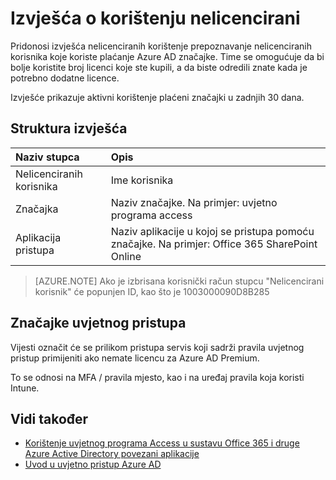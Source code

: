 <properties
    pageTitle="Izvješća o korištenju nelicenciranom | Microsoft Azure"
    description="Pridonosi izvješće nelicencirani korištenje prepoznavanje nelicenciranih korisnika koje koriste plaćanje Azure AD značajke."
    services="active-directory"
    documentationCenter=""
    authors="MarkusVi"
    manager="femila"
    editor=""/>

<tags
    ms.service="active-directory"
    ms.workload="identity"
    ms.tgt_pltfrm="na"
    ms.devlang="na"
    ms.topic="article"
    ms.date="10/20/2016"
    ms.author="markvi"/>

# <a name="unlicensed-usage-report"></a>Izvješća o korištenju nelicencirani

Pridonosi izvješća nelicenciranih korištenje prepoznavanje nelicenciranih korisnika koje koriste plaćanje Azure AD značajke. Time se omogućuje da bi bolje koristite broj licenci koje ste kupili, a da biste odredili znate kada je potrebno dodatne licence. 

Izvješće prikazuje aktivni korištenje plaćeni značajki u zadnjih 30 dana. 

## <a name="report-structure"></a>Struktura izvješća
 
| Naziv stupca          |    Opis |
| :--                  | :--         |
| Nelicenciranih korisnika      |    Ime korisnika |
| Značajka              | Naziv značajke. Na primjer: uvjetno programa access |
| Aplikacija pristupa | Naziv aplikacije u kojoj se pristupa pomoću značajke. Na primjer: Office 365 SharePoint Online |

 
> [AZURE.NOTE] Ako je izbrisana korisnički račun stupcu "Nelicencirani korisnik" će popunjen ID, kao što je 1003000090D8B285


## <a name="conditional-access-feature"></a>Značajke uvjetnog pristupa

Vijesti označit će se prilikom pristupa servis koji sadrži pravila uvjetnog pristup primijeniti ako nemate licencu za Azure AD Premium. 

To se odnosi na MFA / pravila mjesto, kao i na uređaj pravila koja koristi Intune.
 

## <a name="see-also"></a>Vidi također

- [Korištenje uvjetnog programa Access u sustavu Office 365 i druge Azure Active Directory povezani aplikacije](active-directory-conditional-access.md)
- [Uvod u uvjetno pristup Azure AD](active-directory-conditional-access-azuread-connected-apps.md) 


